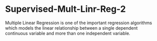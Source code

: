 # Supervised-Mult-Linr-Reg-2
Multiple Linear Regression is one of the important regression algorithms which models the linear relationship between a single dependent continuous variable and more than one independent variable.
